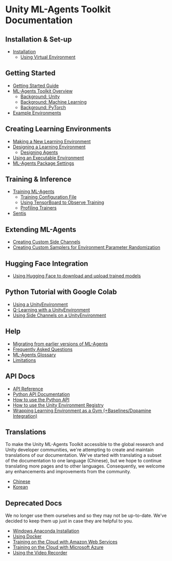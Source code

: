 # Unity ML-Agents Toolkit Documentation

## Installation & Set-up

- [Installation](Installation.md)
  - [Using Virtual Environment](Using-Virtual-Environment.md)

## Getting Started

- [Getting Started Guide](Getting-Started.md)
- [ML-Agents Toolkit Overview](ML-Agents-Overview.md)
  - [Background: Unity](Background-Unity.md)
  - [Background: Machine Learning](Background-Machine-Learning.md)
  - [Background: PyTorch](Background-PyTorch.md)
- [Example Environments](Learning-Environment-Examples.md)

## Creating Learning Environments

- [Making a New Learning Environment](Learning-Environment-Create-New.md)
- [Designing a Learning Environment](Learning-Environment-Design.md)
  - [Designing Agents](Learning-Environment-Design-Agents.md)
- [Using an Executable Environment](Learning-Environment-Executable.md)
- [ML-Agents Package Settings](Package-Settings.md)

## Training & Inference

- [Training ML-Agents](Training-ML-Agents.md)
  - [Training Configuration File](Training-Configuration-File.md)
  - [Using TensorBoard to Observe Training](Using-Tensorboard.md)
  - [Profiling Trainers](Profiling-Python.md)
- [Sentis](Sentis.md)

## Extending ML-Agents

- [Creating Custom Side Channels](Custom-SideChannels.md)
- [Creating Custom Samplers for Environment Parameter Randomization](Training-ML-Agents.md#defining-a-new-sampler-type)

## Hugging Face Integration

- [Using Hugging Face to download and upload trained models](Hugging-Face-Integration.md)

## Python Tutorial with Google Colab

- [Using a UnityEnvironment](https://colab.research.google.com/github/Unity-Technologies/ml-agents/blob/release_21_docs/colab/Colab_UnityEnvironment_1_Run.ipynb)
- [Q-Learning with a UnityEnvironment](https://colab.research.google.com/github/Unity-Technologies/ml-agents/blob/release_21_docs/colab/Colab_UnityEnvironment_2_Train.ipynb)
- [Using Side Channels on a UnityEnvironment](https://colab.research.google.com/github/Unity-Technologies/ml-agents/blob/release_21_docs/colab/Colab_UnityEnvironment_3_SideChannel.ipynb)

## Help

- [Migrating from earlier versions of ML-Agents](Migrating.md)
- [Frequently Asked Questions](FAQ.md)
- [ML-Agents Glossary](Glossary.md)
- [Limitations](Limitations.md)

## API Docs

- [API Reference](API-Reference.md)
- [Python API Documentation](Python-LLAPI-Documentation.md)
- [How to use the Python API](Python-LLAPI.md)
- [How to use the Unity Environment Registry](Unity-Environment-Registry.md)
- [Wrapping Learning Environment as a Gym (+Baselines/Dopamine Integration)](Python-Gym-API.md)

## Translations

To make the Unity ML-Agents Toolkit accessible to the global research and Unity
developer communities, we're attempting to create and maintain translations of
our documentation. We've started with translating a subset of the documentation
to one language (Chinese), but we hope to continue translating more pages and to
other languages. Consequently, we welcome any enhancements and improvements from
the community.

- [Chinese](../localized_docs/zh-CN/)
- [Korean](../localized_docs/KR/)

## Deprecated Docs

We no longer use them ourselves and so they may not be up-to-date. We've decided
to keep them up just in case they are helpful to you.

- [Windows Anaconda Installation](Installation-Anaconda-Windows.md)
- [Using Docker](Using-Docker.md)
- [Training on the Cloud with Amazon Web Services](Training-on-Amazon-Web-Service.md)
- [Training on the Cloud with Microsoft Azure](Training-on-Microsoft-Azure.md)
- [Using the Video Recorder](https://github.com/Unity-Technologies/video-recorder)
